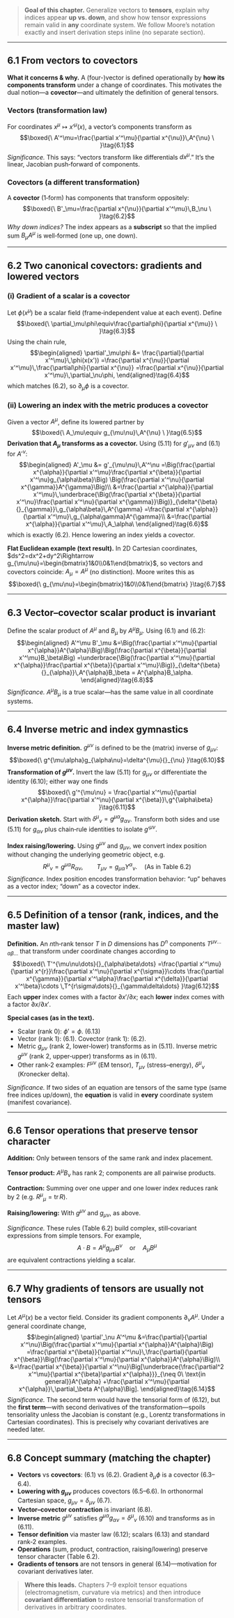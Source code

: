 
> **Goal of this chapter.** Generalize vectors to **tensors**, explain why indices appear **up vs. down**, and show how tensor expressions remain valid in **any** coordinate system. We follow Moore’s notation exactly and insert derivation steps inline (no separate section).

---

## 6.1 From vectors to covectors

**What it concerns & why.** A (four-)vector is defined operationally by **how its components transform** under a change of coordinates. This motivates the dual notion—a **covector**—and ultimately the definition of general tensors.

### Vectors (transformation law)
For coordinates $x^\mu\mapsto x'^\mu(x)$, a vector’s components transform as
$$\boxed{\ A'^\mu=\frac{\partial x'^\mu}{\partial x^{\nu}}\,A^{\nu} \ }\tag{6.1}$$
*Significance.* This says: “vectors transform like differentials $dx^\mu$.” It’s the linear, Jacobian push‑forward of components.

### Covectors (a different transformation)
A **covector** (1‑form) has components that transform oppositely:
$$\boxed{\ B'_\mu=\frac{\partial x^{\nu}}{\partial x'^\mu}\,B_\nu \ }\tag{6.2}$$
*Why down indices?* The index appears as a **subscript** so that the implied sum $B_\mu A^\mu$ is well‑formed (one up, one down).

---

## 6.2 Two canonical covectors: gradients and lowered vectors

### (i) Gradient of a scalar is a covector
Let $\phi(x^\mu)$ be a scalar field (frame‑independent value at each event). Define
$$\boxed{\ \partial_\mu\phi\equiv\frac{\partial\phi}{\partial x^{\mu}} \ }\tag{6.3}$$
Using the chain rule,
$$\begin{aligned}
\partial'_\mu\phi &= \frac{\partial}{\partial x'^\mu}\,\phi(x(x'))
=\frac{\partial x^{\nu}}{\partial x'^\mu}\,\frac{\partial\phi}{\partial x^{\nu}}
=\frac{\partial x^{\nu}}{\partial x'^\mu}\,\partial_\nu\phi,
\end{aligned}\tag{6.4}$$
which matches (6.2), so $\partial_\mu\phi$ is a covector.

### (ii) Lowering an index with the metric produces a covector
Given a vector $A^{\mu}$, define its lowered partner by
$$\boxed{\ A_\mu\equiv g_{\mu\nu}\,A^{\nu} \ }\tag{6.5}$$
**Derivation that $A_\mu$ transforms as a covector.** Using (5.11) for $g'_{\mu\nu}$ and (6.1) for $A'^\nu$:
$$\begin{aligned}
A'_\mu &= g'_{\mu\nu}\,A'^\nu
=\Big(\frac{\partial x^{\alpha}}{\partial x'^\mu}\frac{\partial x^{\beta}}{\partial x'^\nu}g_{\alpha\beta}\Big)
\Big(\frac{\partial x'^\nu}{\partial x^{\gamma}}A^{\gamma}\Big)\\
&=\frac{\partial x^{\alpha}}{\partial x'^\mu}\,\underbrace{\Big(\frac{\partial x^{\beta}}{\partial x'^\nu}\frac{\partial x'^\nu}{\partial x^{\gamma}}\Big)}_{\delta^{\beta}{}_{\gamma}}\,g_{\alpha\beta}\,A^{\gamma}
=\frac{\partial x^{\alpha}}{\partial x'^\mu}\,g_{\alpha\gamma}A^{\gamma}\\
&=\frac{\partial x^{\alpha}}{\partial x'^\mu}\,A_\alpha\
\end{aligned}\tag{6.6}$$
which is exactly (6.2). Hence lowering an index yields a covector.

**Flat Euclidean example (text result).** In 2D Cartesian coordinates, $ds^2=dx^2+dy^2\Rightarrow g_{\mu\nu}=\begin{bmatrix}1&0\\0&1\end{bmatrix}$, so vectors and covectors coincide: $A_\mu=A^{\mu}$ (no distinction). Moore writes this as
$$\boxed{\ g_{\mu\nu}=\begin{bmatrix}1&0\\0&1\end{bmatrix} }\tag{6.7}$$

---

## 6.3 Vector–covector scalar product is invariant
Define the scalar product of $A^{\mu}$ and $B_\mu$ by $A^\mu B_\mu$. Using (6.1) and (6.2):
$$\begin{aligned}
A'^\mu B'_\mu
&=\Big(\frac{\partial x'^\mu}{\partial x^{\alpha}}A^{\alpha}\Big)\Big(\frac{\partial x^{\beta}}{\partial x'^\mu}B_\beta\Big)
=\underbrace{\Big(\frac{\partial x'^\mu}{\partial x^{\alpha}}\frac{\partial x^{\beta}}{\partial x'^\mu}\Big)}_{\delta^{\beta}{}_{\alpha}}\,A^{\alpha}B_\beta
= A^{\alpha}B_\alpha.
\end{aligned}\tag{6.8}$$
*Significance.* $A^\mu B_\mu$ is a true scalar—has the same value in all coordinate systems.

---

## 6.4 Inverse metric and index gymnastics

**Inverse metric definition.** $g^{\mu\nu}$ is defined to be the (matrix) inverse of $g_{\mu\nu}$:
$$\boxed{\ g^{\mu\alpha}g_{\alpha\nu}=\delta^{\mu}{}_{\nu} }\tag{6.10}$$
**Transformation of $g^{\mu\nu}$.** Invert the law (5.11) for $g_{\mu\nu}$ or differentiate the identity (6.10); either way one finds
$$\boxed{\ g'^{\mu\nu} = \frac{\partial x'^\mu}{\partial x^{\alpha}}\frac{\partial x'^\nu}{\partial x^{\beta}}\,g^{\alpha\beta} }\tag{6.11}$$
**Derivation sketch.** Start with $\delta^{\mu}{}_{\nu}=g^{\mu\alpha}g_{\alpha\nu}$. Transform both sides and use (5.11) for $g_{\alpha\nu}$ plus chain‑rule identities to isolate $g'^{\mu\nu}$.

**Index raising/lowering.** Using $g^{\mu\nu}$ and $g_{\mu\nu}$, we convert index position without changing the underlying geometric object, e.g.
$$R^{\mu}{}_{\nu}=g^{\mu\alpha}R_{\alpha\nu},\qquad T_{\mu\nu}=g_{\mu\alpha}Y^{\alpha}{}_{\nu}.\quad\text{(As in Table 6.2)}$$
*Significance.* Index position encodes transformation behavior: “up” behaves as a vector index; “down” as a covector index.

---

## 6.5 Definition of a tensor (rank, indices, and the master law)

**Definition.** An $n$th‑rank tensor $T$ in $D$ dimensions has $D^n$ components $T^{\mu\nu\dots}{}_{\alpha\beta\dots}$ that transform under coordinate changes according to
$$\boxed{\ T'^{\mu\nu\dots}{}_{\alpha\beta\dots}
=\frac{\partial x'^\mu}{\partial x^{r}}\frac{\partial x'^\nu}{\partial x^{\sigma}}\cdots
\frac{\partial x^{\gamma}}{\partial x'^\alpha}\frac{\partial x^{\delta}}{\partial x'^\beta}\cdots
\,T^{r\sigma\dots}{}_{\gamma\delta\dots} }\tag{6.12}$$
Each **upper** index comes with a factor $\partial x'/{\partial x}$; each **lower** index comes with a factor $\partial x/{\partial x'}$.

**Special cases (as in the text).**
- Scalar (rank 0): $\phi'=\phi$. $(6.13)$
- Vector (rank 1): (6.1). Covector (rank 1): (6.2).
- Metric $g_{\mu\nu}$ (rank 2, lower‑lower) transforms as in (5.11). Inverse metric $g^{\mu\nu}$ (rank 2, upper‑upper) transforms as in (6.11).
- Other rank‑2 examples: $F^{\mu\nu}$ (EM tensor), $T_{\mu\nu}$ (stress–energy), $\delta^{\mu}{}_{\nu}$ (Kronecker delta).

*Significance.* If two sides of an equation are tensors of the same type (same free indices up/down), the **equation** is valid in **every** coordinate system (manifest covariance).

---

## 6.6 Tensor operations that preserve tensor character

**Addition:** Only between tensors of the same rank and index placement.

**Tensor product:** $A^{\mu}B_{\nu}$ has rank 2; components are all pairwise products.

**Contraction:** Summing over one upper and one lower index reduces rank by 2 (e.g. $R^{\mu}{}_{\mu}=\operatorname{tr}R$).

**Raising/lowering:** With $g^{\mu\nu}$ and $g_{\mu\nu}$, as above.

*Significance.* These rules (Table 6.2) build complex, still‑covariant expressions from simple tensors. For example,
$$A\cdot B= A^{\mu}g_{\mu\nu}B^{\nu} \quad\text{or}\quad A_\mu B^{\mu}$$
are equivalent contractions yielding a scalar.

---

## 6.7 Why gradients of tensors are usually **not** tensors
Let $A^{\mu}(x)$ be a vector field. Consider its gradient components $\partial_\nu A^{\mu}$. Under a general coordinate change,
$$\begin{aligned}
\partial'_\nu A'^\mu
&=\frac{\partial}{\partial x'^\nu}\Big(\frac{\partial x'^\mu}{\partial x^{\alpha}}A^{\alpha}\Big)
=\frac{\partial x^{\beta}}{\partial x'^\nu}\,\frac{\partial}{\partial x^{\beta}}\Big(\frac{\partial x'^\mu}{\partial x^{\alpha}}A^{\alpha}\Big)\\
&=\frac{\partial x^{\beta}}{\partial x'^\nu}\Big[\underbrace{\frac{\partial^2 x'^\mu}{\partial x^{\beta}\partial x^{\alpha}}}_{\neq 0\ \text{in general}}A^{\alpha}
+\frac{\partial x'^\mu}{\partial x^{\alpha}}\,\partial_\beta A^{\alpha}\Big].
\end{aligned}\tag{6.14}$$
*Significance.* The second term would have the tensorial form of (6.12), but the **first term**—with second derivatives of the transformation—spoils tensoriality unless the Jacobian is constant (e.g., Lorentz transformations in Cartesian coordinates). This is precisely why covariant derivatives are needed later.

---

## 6.8 Concept summary (matching the chapter)
- **Vectors** vs **covectors**: (6.1) vs (6.2). Gradient $\partial_\mu\phi$ is a covector (6.3–6.4).
- **Lowering with $g_{\mu\nu}$** produces covectors (6.5–6.6). In orthonormal Cartesian space, $g_{\mu\nu}=\delta_{\mu\nu}$ (6.7).
- **Vector–covector contraction** is invariant (6.8).
- **Inverse metric** $g^{\mu\nu}$ satisfies $g^{\mu\alpha}g_{\alpha\nu}=\delta^{\mu}{}_{\nu}$ (6.10) and transforms as in (6.11).
- **Tensor definition** via master law (6.12); scalars (6.13) and standard rank‑2 examples.
- **Operations** (sum, product, contraction, raising/lowering) preserve tensor character (Table 6.2).
- **Gradients of tensors** are not tensors in general (6.14)—motivation for covariant derivatives later.

> **Where this leads.** Chapters 7–9 exploit tensor equations (electromagnetism, curvature via metrics) and then introduce **covariant differentiation** to restore tensorial transformation of derivatives in arbitrary coordinates.


